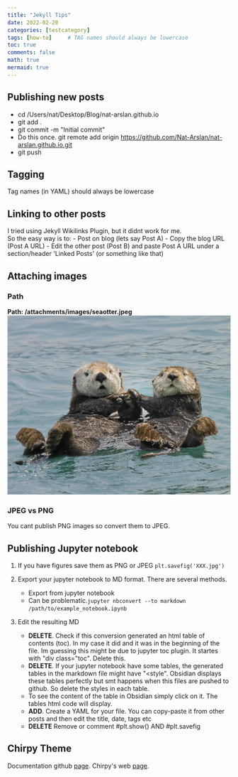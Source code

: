 ```yaml
---
title: "Jekyll Tips"
date: 2022-02-20
categories: [testcategory]
tags: [how-to]     # TAG names should always be lowercase
toc: true
comments: false
math: true
mermaid: true
---
```


## Publishing new posts
- cd /Users/nat/Desktop/Blog/nat-arslan.github.io
- git add .
- git commit -m "Initial commit"
- Do this once. git remote add origin https://github.com/Nat-Arslan/nat-arslan.github.io.git
- git push 

## Tagging
Tag names (in YAML) should always be lowercase

## Linking to other posts
I tried using Jekyll Wikilinks Plugin, but it didnt work for me.  
So the easy way is to:
	- Post on blog (lets say Post A)
	- Copy the blog URL (Post A URL)
	- Edit the other post (Post B) and paste Post A URL under a section/header 'Linked Posts' (or something like that)
  
## Attaching images
### Path
**Path: /attachments/images/seaotter.jpeg** 
![Otterly-Beautiful](/attachments/images/seaotter.jpeg)

### JPEG vs PNG
You cant publish PNG images so convert them to JPEG.

## Publishing Jupyter notebook
1. If you have figures save them as PNG or JPEG
   `plt.savefig('XXX.jpg')`
   
2. Export your jupyter notebook to MD format. There are several methods.
   - Export from jupyter notebook
	- Can be problematic.`jupyter nbconvert --to markdown /path/to/example_notebook.ipynb`

3. Edit the resulting MD 
	- **DELETE**. Check if this conversion generated an html table of contents (toc). In my case it did and it was in the beginning of the file. Im guessing this might be due to jupyter toc plugin. It startes with "div class="toc". Delete this.
	- **DELETE**. If your jupyter notebook have some tables, the generated tables in the markdown file might have "<style". Obsidian displays these tables perfectly but smt happens when this files are pushed to github. So delete the styles in each table. 
	- To see the content of the table in Obsidian simply click on it. The tables html code will display.
	- **ADD**. Create a YAML for your file. You can copy-paste it from other posts and then edit the title, date, tags etc
	-  **DELETE** Remove or comment #plt.show() AND #plt.savefig

## Chirpy Theme
Documentation github [page](https://github.com/cotes2020/jekyll-theme-chirpy#documentation). Chirpy's web [page](https://chirpy.cotes.page). 